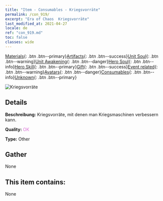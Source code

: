 ```yaml
---
title: "Item - Consumables - Kriegsvorräte"
permalink: /con_919/
excerpt: "Era of Chaos  Kriegsvorräte"
last_modified_at: 2021-04-27
locale: de
ref: "con_919.md"
toc: false
classes: wide
---
```

 [Materials](/ItemsDE/){: .btn .btn--primary}[Artifacts](/ItemsDE/Artifacts/){: .btn .btn--success}[Unit Soul](/ItemsDE/UnitSoul/){: .btn .btn--warning}[Unit Awakening](/ItemsDE/UnitAwakening/){: .btn .btn--danger}[Hero Soul](/ItemsDE/HeroSoul/){: .btn .btn--info}[Hero Skill](/ItemsDE/HeroSkill/){: .btn .btn--primary}[Gift](/ItemsDE/Gift/){: .btn .btn--success}[Event related](/ItemsDE/Events/){: .btn .btn--warning}[Avatars](/ItemsDE/Avatars/){: .btn .btn--danger}[Consumables](/ItemsDE/Consumables/){: .btn .btn--info}[Unknown](/ItemsDE/Unknown/){: .btn .btn--primary}

 ![Kriegsvorräte](/images/t/i_40007.png)

## Details
 **Beschreibung:** Kriegsvorräte, mit denen man Kriegsmaschinen verbessern kann.

 **Quality:** <span style="color: #DA70D6">OK</span>

 **Type:** Other

## Gather

  None

## This item contains:

  None


